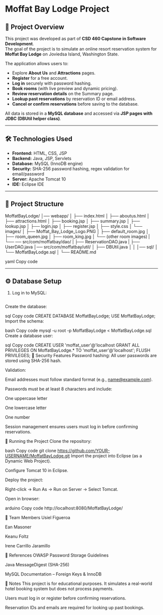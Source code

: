 # Moffat Bay Lodge Project

## 📌 Project Overview
This project was developed as part of **CSD 460 Capstone in Software Development**.  
The goal of the project is to simulate an online resort reservation system for **Moffat Bay Lodge** on Joviedsa Island, Washington State.  

The application allows users to:
- Explore **About Us** and **Attractions** pages.
- **Register** for a free account.
- **Log in** securely with password hashing.
- **Book rooms** (with live preview and dynamic pricing).
- **Review reservation details** on the Summary page.
- **Lookup past reservations** by reservation ID or email address.
- **Cancel or confirm reservations** before saving to the database.

All data is stored in a **MySQL database** and accessed via **JSP pages with JDBC (DBUtil helper class)**.

---

## 🛠️ Technologies Used
- **Frontend:** HTML, CSS, JSP
- **Backend:** Java, JSP, Servlets
- **Database:** MySQL (InnoDB engine)
- **Security:** SHA-256 password hashing, regex validation for email/password
- **Server:** Apache Tomcat 10
- **IDE:** Eclipse IDE

---

## 📂 Project Structure
MoffatBayLodge/
│── webapp/
│ ├── index.html
│ ├── aboutus.html
│ ├── attractions.html
│ ├── booking.jsp
│ ├── summary.jsp
│ ├── lookup.jsp
│ ├── login.jsp
│ ├── register.jsp
│ ├── style.css
│ └── images/
│ ├── Moffat_Bay_Lodge_Logo.PNG
│ ├── default_room.jpg
│ ├── room_queen.jpg
│ ├── room_king.jpg
│ └── (other room images)
|
└── ── src/com/moffatbay/dao/
|  ├── ReservationDAO.java
|   ├── UserDAO.java
│── src/com/moffatbay/util/
│ ├── DBUtil.java
│ 
│
│── sql/
│ └── MoffatBayLodge.sql
│
└── README.md

yaml
Copy code

---

## ⚙️ Database Setup
1. Log in to MySQL:
   ```bash
Create the database:

sql
Copy code
CREATE DATABASE MoffatBayLodge;
USE MoffatBayLodge;
Import the schema:

bash
Copy code
mysql -u root -p MoffatBayLodge < MoffatBayLodge.sql
Create a database user:

sql
Copy code
CREATE USER 'moffat_user'@'localhost
GRANT ALL PRIVILEGES ON MoffatBayLodge.* TO 'moffat_user'@'localhost';
FLUSH PRIVILEGES;
🔐 Security Features
Password hashing: All user passwords are stored using SHA-256 hash.

Validation:

Email addresses must follow standard format (e.g., name@example.com).

Passwords must be at least 8 characters and include:

One uppercase letter

One lowercase letter

One number

Session management ensures users must log in before confirming reservations.

🚀 Running the Project
Clone the repository:

bash
Copy code
git clone https://github.com/YOUR-USERNAME/MoffatBayLodge.git
Import the project into Eclipse (as a Dynamic Web Project).

Configure Tomcat 10 in Eclipse.

Deploy the project:

Right-click → Run As → Run on Server → Select Tomcat.

Open in browser:

arduino
Copy code
http://localhost:8080/MoffatBayLodge/

👥 Team Members
Usiel Figueroa

Ean Masoner

Keanu Foltz

Irene Carrillo Jaramillo

📖 References
OWASP Password Storage Guidelines

Java MessageDigest (SHA-256)

MySQL Documentation – Foreign Keys & InnoDB

📌 Notes
This project is for educational purposes. It simulates a real-world hotel booking system but does not process payments.

Users must log in or register before confirming reservations.

Reservation IDs and emails are required for looking up past bookings.





